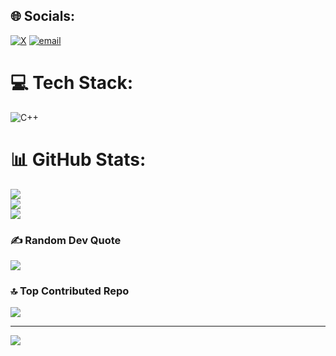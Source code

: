 
## 🌐 Socials:
[![X](https://img.shields.io/badge/X-black.svg?logo=X&logoColor=white)](https://x.com/Tony_sv15) [![email](https://img.shields.io/badge/Email-D14836?logo=gmail&logoColor=white)](mailto:anthonyjavier944@gmail.com) 

# 💻 Tech Stack:
![C++](https://img.shields.io/badge/c++-%2300599C.svg?style=plastic&logo=c%2B%2B&logoColor=white)
# 📊 GitHub Stats:
![](https://github-readme-stats.vercel.app/api?username=Tony162wbwd&theme=dark&hide_border=false&include_all_commits=true&count_private=false)<br/>
![](https://nirzak-streak-stats.vercel.app/?user=Tony162wbwd&theme=dark&hide_border=false)<br/>
![](https://github-readme-stats.vercel.app/api/top-langs/?username=Tony162wbwd&theme=dark&hide_border=false&include_all_commits=true&count_private=false&layout=compact)

### ✍️ Random Dev Quote
![](https://quotes-github-readme.vercel.app/api?type=horizontal&theme=darkt)

### 🔝 Top Contributed Repo
![](https://github-contributor-stats.vercel.app/api?username=Tony162wbwd&limit=5&theme=dark&combine_all_yearly_contributions=true)

---
[![](https://visitcount.itsvg.in/api?id=Tony162wbwd&icon=0&color=0)](https://visitcount.itsvg.in)

<!-- Proudly created with GPRM ( https://gprm.itsvg.in ) -->
